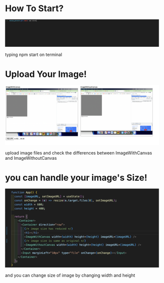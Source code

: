 # How To Start?

![alt text](./src/assets/pic/1.png)



typing npm start on terminal


# Upload Your Image!

![alt text](./src/assets/pic/2.png)



upload image files and check the differences between
ImageWithCanvas and ImageWithoutCanvas


# you can handle your image's Size!

![alt text](./src/assets/pic/3.png)



and you can change size of image by changing width and height

